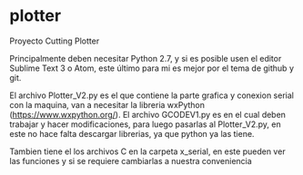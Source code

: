 # plotter
Proyecto Cutting Plotter

Principalmente deben necesitar Python 2.7, y si es posible usen el editor Sublime Text 3 o Atom, este último para mi es mejor por el tema de github y git.

El archivo Plotter_V2.py es el que contiene la parte grafica y conexion serial con la maquina, van a necesitar la libreria wxPython (https://www.wxpython.org/).
El archivo GCODEV1.py es en el cual deben trabajar y hacer modificaciones, para luego pasarlas al Plotter_V2.py, en este no hace falta descargar librerias, ya que python ya las tiene.

Tambien tiene el los archivos C en la carpeta x_serial, en este pueden ver las funciones y si se requiere cambiarlas a nuestra conveniencia
